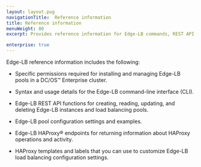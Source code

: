 ```yaml
---
layout: layout.pug
navigationTitle:  Reference information
title: Reference information
menuWeight: 80
excerpt: Provides reference information for Edge-LB commands, REST API, HAProxy endpoints, and pool configuration settings

enterprise: true
---
```


Edge-LB reference information includes the following:
* Specific permissions required for installing and managing Edge-LB pools in a DC/OS&trade; Enterprise cluster.

* Syntax and usage details for the Edge-LB command-line interface (CLI).

* Edge-LB REST API functions for creating, reading, updating, and deleting Edge-LB instances and load balancing pools.

* Edge-LB pool configuration settings and examples.

* Edge-LB HAProxy&reg; endpoints for returning information about HAProxy operations and activity.

* HAProxy templates and labels that you can use to customize Edge-LB load balancing configuration settings.
